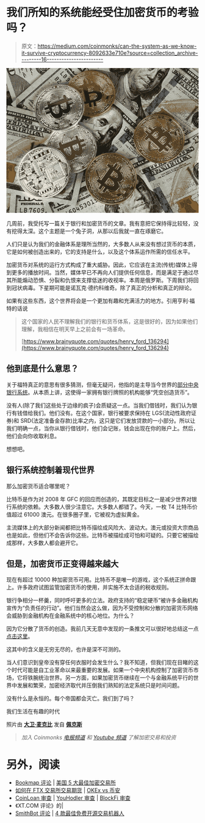 # 我们所知的系统能经受住加密货币的考验吗？

> 原文：<https://medium.com/coinmonks/can-the-system-as-we-know-it-survive-cryptocurrency-8092633e710e?source=collection_archive---------16----------------------->

![](img/e7287ab2e982462df6ae11766f851e3b.png)

几周前，我受托写一篇关于银行和加密货币的文章。我有意把它保持得比较轻，没有挖得太深。这个主题是一个兔子洞，从那以后我就一直在琢磨它。

人们只是认为我们的金融体系是理所当然的，大多数人从来没有想过货币的本质，它是如何被创造出来的，它的支持是什么，以及这个体系运作所需的信任水平。

加密货币对系统的运行方式构成了重大威胁。因此，它应该在主流(传统)媒体上得到更多的播放时间。当然，媒体早已不再向人们提供任何信息，而是满足于通过尽其所能煽动恐惧、分裂和仇恨来支撑低迷的收视率。本周是俄罗斯。下周我们将回到冠状病毒。下星期可能是诺瓦克·德约科维奇。除了真正的分析和真正的辩论。

如果有这些东西，这个世界将会是一个更加有趣和充满活力的地方。引用亨利·福特的话说

> 这个国家的人民不理解我们的银行和货币体系，这是很好的，因为如果他们理解，我相信在明天早上之前会有一场革命。
> 
> [https://www.brainyquote.com/quotes/henry_ford_136294](https://www.brainyquote.com/quotes/henry_ford_136294)

## 他到底是什么意思？

关于福特真正的意思有很多猜测，但毫无疑问，他指的是主导当今世界的[部分中央银行系统](https://en.wikipedia.org/wiki/Fractional-reserve_banking)。从本质上讲，这使得一家拥有银行牌照的机构能够“凭空创造货币”。

没有人(除了我们这些处于边缘的疯子)会质疑这一点。当我们借钱时，我们认为银行有钱借给我们。他们没有。在这个国家，银行被要求保持在 LGS(流动性政府证券)和 SRD(法定准备金存款)比率之内，这只是它们发放贷款的一小部分。所以让我们明确一点，当你从银行借钱时，他们会记账，钱会出现在你的账户上。然后，他们会向你收取利息。

想想吧。

## 银行系统控制着现代世界

那么加密货币适合哪里呢？

比特币是作为对 2008 年 GFC 的回应而创造的，其既定目标之一是减少世界对银行系统的依赖。大多数人很少注意它。大多数人都错了。今天，一枚 T4 比特币价值超过 61000 澳元。在很多圈子里，它被视为虚拟黄金。

主流媒体上的大部分新闻都把比特币描绘成风险大、波动大。澳元或投资大宗商品也是如此，但他们不会告诉你这些。比特币被描绘成可怕和可疑的。只要它被描绘成那样，大多数人都会避开它。

## 但是，加密货币正变得越来越大

现在有超过 10000 种加密货币可用。比特币不是唯一的游戏，这个系统正拼命跟上。许多政府试图监管加密货币的使用，并实施不太合适的税收规则。

银行争相分一杯羹，同时呼吁更多的立法。政府支持的“稳定硬币”被许多金融机构宣传为“负责任的行动”。他们当然会这么做，因为不受控制和分散的加密货币网络会威胁到金融机构在金融系统中的核心地位。为什么？

因为它分散了货币的创造。我前几天无意中发现的一条推文可以很好地总结这一点[点击这里](https://twitter.com/3speakonline/status/1488621019795447814)。

这其中的含义是无穷无尽的，也许是深不可测的。

当人们意识到皇帝没有穿任何衣服时会发生什么？我不知道，但我们现在目睹的这个时代可能是自工业革命以来最重要的发展。如果一个中央机构控制了加密货币市场，它将铁腕统治世界。另一方面，如果加密货币继续在一个与金融系统平行的世界中发展和繁荣，加密经济取代并压倒我们熟知的法定系统只是时间问题。

没有什么是永恒的。每个帝国都会灭亡。我们到了吗？

我们生活在有趣的时代

照片由 [**大卫·麦克比**](https://www.pexels.com/@davidmcbee?utm_content=attributionCopyText&utm_medium=referral&utm_source=pexels) 发自 [**佩克斯**](https://www.pexels.com/photo/round-silver-and-gold-coins-730564/?utm_content=attributionCopyText&utm_medium=referral&utm_source=pexels)

> *加入 Coinmonks* [*电报频道*](https://t.me/coincodecap) *和* [*Youtube 频道*](https://www.youtube.com/c/coinmonks/videos) *了解加密交易和投资*

# 另外，阅读

*   [Bookmap 评论](https://coincodecap.com/bookmap-review-2021-best-trading-software) | [美国 5 大最佳加密交易所](https://coincodecap.com/crypto-exchange-usa)
*   [如何在 FTX 交易所交易期货](https://coincodecap.com/ftx-futures-trading) | [OKEx vs 币安](https://coincodecap.com/okex-vs-binance)
*   [CoinLoan 审查](https://coincodecap.com/coinloan-review) | [YouHodler 审查](/coinmonks/youhodler-4-easy-ways-to-make-money-98969b9689f2) | [BlockFi 审查](https://coincodecap.com/blockfi-review)
*   《XT.COM 评论》的|
*   [SmithBot 评论](https://coincodecap.com/smithbot-review) | [4 款最佳免费开源交易机器人](https://coincodecap.com/free-open-source-trading-bots)